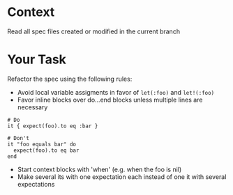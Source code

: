 # Context

Read all spec files created or modified in the current branch

# Your Task

Refactor the spec using the following rules:

* Avoid local variable assigments in favor of `let(:foo)` and `let!(:foo)`
* Favor inline blocks over do...end blocks unless multiple lines are necessary
```
# Do
it { expect(foo).to eq :bar }

# Don't
it "foo equals bar" do
  expect(foo).to eq bar
end
```
* Start context blocks with 'when' (e.g. when the foo is nil)
* Make several its with one expectation each instead of one it with several expectations